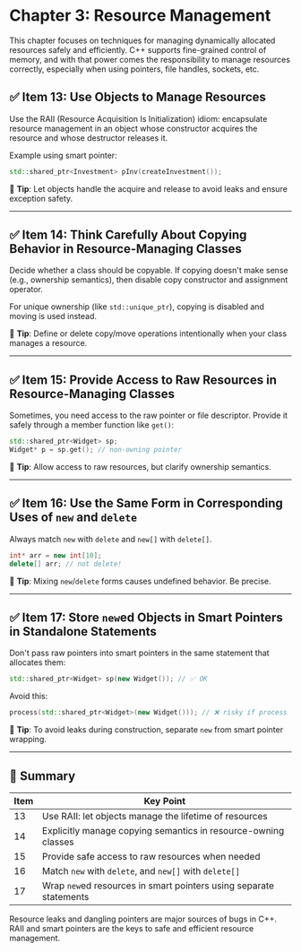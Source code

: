 
# Chapter 3: Resource Management

This chapter focuses on techniques for managing dynamically allocated resources safely and efficiently. C++ supports fine-grained control of memory, and with that power comes the responsibility to manage resources correctly, especially when using pointers, file handles, sockets, etc.

## ✅ Item 13: Use Objects to Manage Resources

Use the RAII (Resource Acquisition Is Initialization) idiom: encapsulate resource management in an object whose constructor acquires the resource and whose destructor releases it.

Example using smart pointer:
```cpp
std::shared_ptr<Investment> pInv(createInvestment());
```

🧠 **Tip**: Let objects handle the acquire and release to avoid leaks and ensure exception safety.

---

## ✅ Item 14: Think Carefully About Copying Behavior in Resource-Managing Classes

Decide whether a class should be copyable. If copying doesn't make sense (e.g., ownership semantics), then disable copy constructor and assignment operator.

For unique ownership (like `std::unique_ptr`), copying is disabled and moving is used instead.

🧠 **Tip**: Define or delete copy/move operations intentionally when your class manages a resource.

---

## ✅ Item 15: Provide Access to Raw Resources in Resource-Managing Classes

Sometimes, you need access to the raw pointer or file descriptor. Provide it safely through a member function like `get()`:

```cpp
std::shared_ptr<Widget> sp;
Widget* p = sp.get(); // non-owning pointer
```

🧠 **Tip**: Allow access to raw resources, but clarify ownership semantics.

---

## ✅ Item 16: Use the Same Form in Corresponding Uses of `new` and `delete`

Always match `new` with `delete` and `new[]` with `delete[]`.

```cpp
int* arr = new int[10];
delete[] arr; // not delete!
```

🧠 **Tip**: Mixing `new`/`delete` forms causes undefined behavior. Be precise.

---

## ✅ Item 17: Store `new`ed Objects in Smart Pointers in Standalone Statements

Don't pass raw pointers into smart pointers in the same statement that allocates them:

```cpp
std::shared_ptr<Widget> sp(new Widget()); // ✅ OK
```

Avoid this:
```cpp
process(std::shared_ptr<Widget>(new Widget())); // ❌ risky if process throws
```

🧠 **Tip**: To avoid leaks during construction, separate `new` from smart pointer wrapping.

---

## 📌 Summary

| Item | Key Point |
|------|-----------|
| 13 | Use RAII: let objects manage the lifetime of resources |
| 14 | Explicitly manage copying semantics in resource-owning classes |
| 15 | Provide safe access to raw resources when needed |
| 16 | Match `new` with `delete`, and `new[]` with `delete[]` |
| 17 | Wrap `new`ed resources in smart pointers using separate statements |

Resource leaks and dangling pointers are major sources of bugs in C++. RAII and smart pointers are the keys to safe and efficient resource management.
